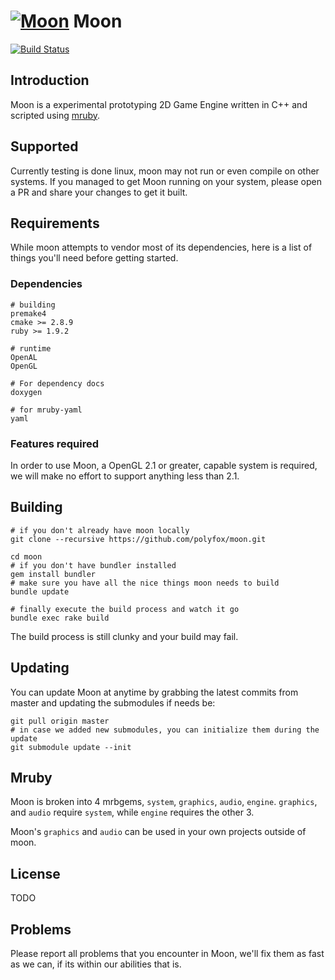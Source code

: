 # [![Moon](https://raw.githubusercontent.com/polyfox/moon/master/moon-logo.png)](https://raw.githubusercontent.com/polyfox/moon/master/moon-logo.png) Moon
[![Build Status](https://travis-ci.org/polyfox/moon.svg?branch=master)](https://travis-ci.org/polyfox/moon)

## Introduction
Moon is a experimental prototyping 2D Game Engine written in C++ and scripted using [mruby](https://github.com/mruby/mruby).


## Supported
Currently testing is done linux, moon may not run or even compile on other systems. If you managed to get Moon running on your system, please open a PR and share your changes to get it built.


## Requirements
While moon attempts to vendor most of its dependencies, here is a list of 
things you'll need before getting started.


### Dependencies
```
# building
premake4 
cmake >= 2.8.9
ruby >= 1.9.2

# runtime
OpenAL
OpenGL

# For dependency docs
doxygen

# for mruby-yaml
yaml
```


### Features required
In order to use Moon, a OpenGL 2.1 or greater, capable system is required,
we will make no effort to support anything less than 2.1.


## Building

```shell
# if you don't already have moon locally
git clone --recursive https://github.com/polyfox/moon.git

cd moon
# if you don't have bundler installed
gem install bundler
# make sure you have all the nice things moon needs to build
bundle update

# finally execute the build process and watch it go
bundle exec rake build
```

The build process is still clunky and your build may fail.

## Updating
You can update Moon at anytime by grabbing the latest commits from master
and updating the submodules if needs be:

```shell
git pull origin master
# in case we added new submodules, you can initialize them during the update
git submodule update --init
```


## Mruby
Moon is broken into 4 mrbgems, `system`, `graphics`, `audio`, `engine`.
`graphics`, and `audio` require `system`, while `engine` requires the other 3.

Moon's `graphics` and `audio` can be used in your own projects outside of moon.


## License
TODO


## Problems
Please report all problems that you encounter in Moon, we'll fix them as fast
as we can, if its within our abilities that is.
